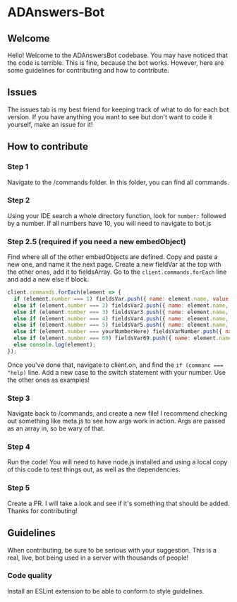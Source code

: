 # ADAnswers-Bot
## Welcome
Hello! Welcome to the ADAnswersBot codebase. You may have noticed that the code is terrible. This is fine, because the bot works. However, here are some guidelines for contributing and how to contribute.

## Issues
The issues tab is my best friend for keeping track of what to do for each bot version. If you have anything you want to see but don't want to code it yourself, make an issue for it!

## How to contribute
### Step 1
Navigate to the /commands folder. In this folder, you can find all commands. 
### Step 2
Using your IDE search a whole directory function, look for `number:` followed by a number. If all numbers have 10, you will need to navigate to bot.js
### Step 2.5 (required if you need a new embedObject)
Find where all of the other embedObjects are defined. Copy and paste a new one, and name it the next page. Create a new fieldVar at the top with the other ones, add it to fieldsArray. Go to the `client.commands.forEach` line and add a new else if block.
```js
client.commands.forEach(element => {
  if (element.number === 1) fieldsVar.push({ name: element.name, value: element.description });
  else if (element.number === 2) fieldsVar2.push({ name: element.name, value: element.description });
  else if (element.number === 3) fieldsVar3.push({ name: element.name, value: element.description });
  else if (element.number === 4) fieldsVar4.push({ name: element.name, value: element.description });
  else if (element.number === 5) fieldsVar5.push({ name: element.name, value: element.description });
  else if (element.number === yourNumberHere) fieldsVarNumber.push({ name: element.name, value: element.description });
  else if (element.number === 69) fieldsVar69.push({ name: element.name, value: element.description });
  else console.log(element);
});
```
Once you've done that, navigate to client.on, and find the `if (commanc === "help)` line. Add a new case to the switch statement with your number. Use the other ones as examples!

### Step 3
Navigate back to /commands, and create a new file! I recommend checking out something like meta.js to see how args work in action. Args are passed as an array in, so be wary of that.

### Step 4
Run the code! You will need to have node.js installed and using a local copy of this code to test things out, as well as the dependencies. 

### Step 5
Create a PR. I will take a look and see if it's something that should be added. Thanks for contributing!

## Guidelines
When contributing, be sure to be serious with your suggestion. This is a real, live, bot being used in a server with thousands of people!

### Code quality
Install an ESLint extension to be able to conform to style guidelines.
